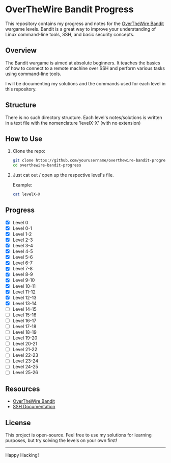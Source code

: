 # OverTheWire Bandit Progress

This repository contains my progress and notes for the [OverTheWire Bandit](https://overthewire.org/wargames/bandit/) wargame levels. Bandit is a great way to improve your understanding of Linux command-line tools, SSH, and basic security concepts.

## Overview

The Bandit wargame is aimed at absolute beginners. It teaches the basics of how to connect to a remote machine over SSH and perform various tasks using command-line tools. 

I will be documenting my solutions and the commands used for each level in this repository.

## Structure

There is no such directory structure. Each level's notes/solutions is written in a text file with the nomenclature 'levelX-X' (with no extension)

## How to Use

1. Clone the repo:
    ```bash
    git clone https://github.com/yourusername/overthewire-bandit-progress.git
    cd overthewire-bandit-progress
    ```

2. Just cat out / open up the respective level's file.

    Example:
    ```bash
    cat levelX-X
    ```

## Progress

- [x] Level 0
- [x] Level 0-1
- [x] Level 1-2
- [x] Level 2-3
- [x] Level 3-4
- [x] Level 4-5
- [x] Level 5-6
- [x] Level 6-7
- [x] Level 7-8
- [x] Level 8-9
- [x] Level 9-10
- [x] Level 10-11
- [x] Level 11-12
- [x] Level 12-13
- [x] Level 13-14
- [ ] Level 14-15
- [ ] Level 15-16
- [ ] Level 16-17
- [ ] Level 17-18
- [ ] Level 18-19
- [ ] Level 19-20
- [ ] Level 20-21
- [ ] Level 21-22
- [ ] Level 22-23
- [ ] Level 23-24
- [ ] Level 24-25
- [ ] Level 25-26

## Resources

- [OverTheWire Bandit](https://overthewire.org/wargames/bandit/)
- [SSH Documentation](https://www.ssh.com/ssh/)

## License

This project is open-source. Feel free to use my solutions for learning purposes, but try solving the levels on your own first!

---

Happy Hacking!

